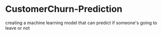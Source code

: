 # CustomerChurn-Prediction
creating a machine learning model that can predict if someone's going to leave or not
